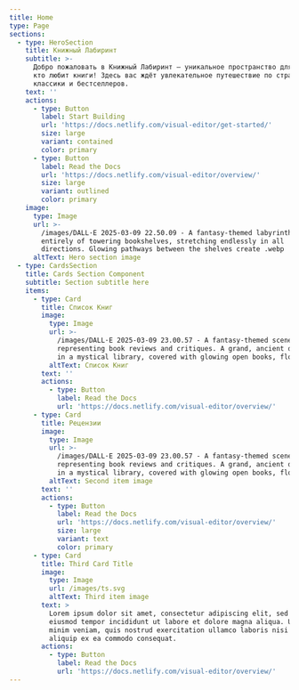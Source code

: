 ```yaml
---
title: Home
type: Page
sections:
  - type: HeroSection
    title: Книжный Лабиринт
    subtitle: >-
      Добро пожаловать в Книжный Лабиринт – уникальное пространство для всех,
      кто любит книги! Здесь вас ждёт увлекательное путешествие по страницам
      классики и бестселлеров.
    text: ''
    actions:
      - type: Button
        label: Start Building
        url: 'https://docs.netlify.com/visual-editor/get-started/'
        size: large
        variant: contained
        color: primary
      - type: Button
        label: Read the Docs
        url: 'https://docs.netlify.com/visual-editor/overview/'
        size: large
        variant: outlined
        color: primary
    image:
      type: Image
      url: >-
        /images/DALL·E 2025-03-09 22.50.09 - A fantasy-themed labyrinth made
        entirely of towering bookshelves, stretching endlessly in all
        directions. Glowing pathways between the shelves create .webp
      altText: Hero section image
  - type: CardsSection
    title: Cards Section Component
    subtitle: Section subtitle here
    items:
      - type: Card
        title: Список Книг
        image:
          type: Image
          url: >-
            /images/DALL·E 2025-03-09 23.00.57 - A fantasy-themed scene
            representing book reviews and critiques. A grand, ancient desk sits
            in a mystical library, covered with glowing open books, flo.webp
          altText: Список Книг
        text: ''
        actions:
          - type: Button
            label: Read the Docs
            url: 'https://docs.netlify.com/visual-editor/overview/'
      - type: Card
        title: Рецензии
        image:
          type: Image
          url: >-
            /images/DALL·E 2025-03-09 23.00.57 - A fantasy-themed scene
            representing book reviews and critiques. A grand, ancient desk sits
            in a mystical library, covered with glowing open books, flo.webp
          altText: Second item image
        text: ''
        actions:
          - type: Button
            label: Read the Docs
            url: 'https://docs.netlify.com/visual-editor/overview/'
            size: large
            variant: text
            color: primary
      - type: Card
        title: Third Card Title
        image:
          type: Image
          url: /images/ts.svg
          altText: Third item image
        text: >
          Lorem ipsum dolor sit amet, consectetur adipiscing elit, sed do
          eiusmod tempor incididunt ut labore et dolore magna aliqua. Ut enim ad
          minim veniam, quis nostrud exercitation ullamco laboris nisi ut
          aliquip ex ea commodo consequat.
        actions:
          - type: Button
            label: Read the Docs
            url: 'https://docs.netlify.com/visual-editor/overview/'
---
```

